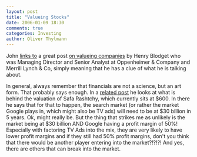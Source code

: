 ```yaml
---
layout: post
title: "Valueing Stocks"
date: 2006-01-09 18:30
comments: true
categories: Investing
author: Oliver Thylmann
---
```








John [links to](http://battellemedia.com/archives/002208.php) a great post [on valueing companies](http://www.internetoutsider.com/2006/01/500_600_2000_do.html) by Henry Blodget who was Managing Director and Senior Analyst at Oppenheimer &amp; Company and Merrill Lynch &amp; Co, simply meaning that he has a clue of what he is talking about.

In general, always remember that financials are not a science, but an art form. That probably says enough. In a [related post](http://www.internetoutsider.com/2006/01/analyzing_safas.html) he looks  at what is behind the valuation of Safa Rashtchy, which currently sits at $600. In there he says that for that to happen, the search market (or rather the market Google plays in, which might also be TV ads) will need to be at $30 billion in 5 years. Ok, might really be. But the thing that strikes me as unlikely is the market being at $30 billion AND Google having a profit margin of 50%! Especially with factoring TV Ads into the mix, they are very likely to have lower profit margins and if they still had 50% profit margins, don't you think that there would be another player entering into the market?!?!?! And yes, there are others that can break into the market.







